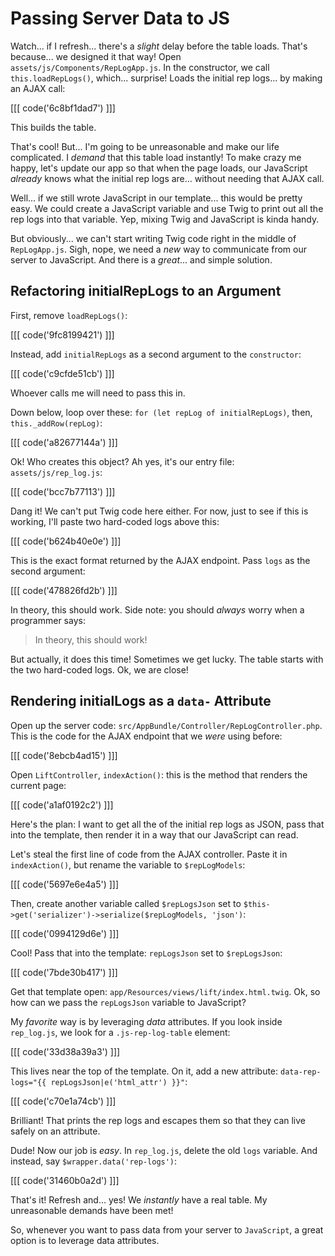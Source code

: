 # Passing Server Data to JS

Watch... if I refresh... there's a *slight* delay before the table loads. That's
because... we designed it that way! Open `assets/js/Components/RepLogApp.js`. In
the constructor, we call `this.loadRepLogs()`, which... surprise! Loads the initial
rep logs... by making an AJAX call:

[[[ code('6c8bf1dad7') ]]]

This builds the table.

That's cool! But... I'm going to be unreasonable and make our life complicated. I
*demand* that this table load instantly! To make crazy me happy, let's update our
app so that when the page loads, our JavaScript *already* knows what the initial
rep logs are... without needing that AJAX call.

Well... if we still wrote JavaScript in our template... this would be pretty easy.
We could create a JavaScript variable and use Twig to print out all the rep logs
into that variable. Yep, mixing Twig and JavaScript is kinda handy.

But obviously... we can't start writing Twig code right in the middle of `RepLogApp.js`.
Sigh, nope, we need a *new* way to communicate from our server to JavaScript. And
there is a *great*... and simple solution.

## Refactoring initialRepLogs to an Argument

First, remove `loadRepLogs()`:

[[[ code('9fc8199421') ]]]

Instead, add `initialRepLogs` as a second argument to the `constructor`:

[[[ code('c9cfde51cb') ]]]

Whoever calls me will need to pass this in.

Down below, loop over these: `for (let repLog of initialRepLogs)`, then,
`this._addRow(repLog)`:

[[[ code('a82677144a') ]]]

Ok! Who creates this object? Ah yes, it's our entry file: `assets/js/rep_log.js`:

[[[ code('bcc7b77113') ]]]

Dang it! We can't put Twig code here either. For now, just to see if this is working,
I'll paste two hard-coded logs above this:

[[[ code('b624b40e0e') ]]]

This is the exact format returned by the AJAX endpoint. Pass `logs` as the second
argument:

[[[ code('478826fd2b') ]]]

In theory, this should work. Side note: you should *always* worry when a programmer
says:

> In theory, this should work!

But actually, it does this time! Sometimes we get lucky. The table starts with the
two hard-coded logs. Ok, we are close!

## Rendering initialLogs as a `data-` Attribute

Open up the server code: `src/AppBundle/Controller/RepLogController.php`. This is
the code for the AJAX endpoint that we *were* using before:

[[[ code('8ebcb4ad15') ]]]

Open `LiftController`, `indexAction()`: this is the method that renders the current
page:

[[[ code('a1af0192c2') ]]]

Here's the plan: I want to get all the of the initial rep logs as JSON, pass that
into the template, then render it in a way that our JavaScript can read.

Let's steal the first line of code from the AJAX controller. Paste it in `indexAction()`,
but rename the variable to `$repLogModels`:

[[[ code('5697e6e4a5') ]]]

Then, create another variable called `$repLogsJson` set to
`$this->get('serializer')->serialize($repLogModels, 'json')`:

[[[ code('0994129d6e') ]]]

Cool! Pass that into the template: `repLogsJson` set to `$repLogsJson`:

[[[ code('7bde30b417') ]]]

Get that template open: `app/Resources/views/lift/index.html.twig`. Ok, so how
can we pass the `repLogsJson` variable to JavaScript?

My *favorite* way is by leveraging *data* attributes. If you look inside `rep_log.js`,
we look for a `.js-rep-log-table` element:

[[[ code('33d38a39a3') ]]]

This lives near the top of the template. On it, add a new attribute:
`data-rep-logs="{{ repLogsJson|e('html_attr') }}"`:

[[[ code('c70e1a74cb') ]]]

Brilliant! That prints the rep logs and escapes them so that they can live safely
on an attribute.

Dude! Now our job is *easy*. In `rep_log.js`, delete the old `logs` variable. And
instead, say `$wrapper.data('rep-logs')`:

[[[ code('31460b0a2d') ]]]

That's it! Refresh and... yes! We *instantly* have a real table. My unreasonable
demands have been met!

So, whenever you want to pass data from your server to `JavaScript`,
a great option is to leverage data attributes.
